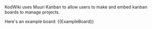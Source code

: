 KodWiki uses Muuri Kanban to allow users to make and embed kanban boards to manage projects.

Here's an example board:
{{ExampleBoard}}